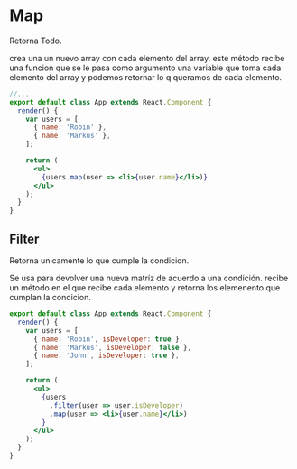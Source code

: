 # Map
Retorna Todo.

crea una un nuevo array con cada elemento del array. este método recibe una funcion que se le pasa como argumento una variable que toma cada elemento del array y podemos retornar lo q queramos de cada elemento.
```jsx
//...
export default class App extends React.Component {
  render() {
    var users = [
      { name: 'Robin' },
      { name: 'Markus' },
    ];

    return (
      <ul>
        {users.map(user => <li>{user.name}</li>)}
      </ul>
    );
  }
}
```

## Filter
Retorna unicamente lo que cumple la condicion.

Se usa para devolver una nueva matríz de acuerdo a una condición. recibe un método en el que recibe cada elemento y retorna los elemenento que cumplan la condicion.

```jsx
export default class App extends React.Component {
  render() {
    var users = [
      { name: 'Robin', isDeveloper: true },
      { name: 'Markus', isDeveloper: false },
      { name: 'John', isDeveloper: true },
    ];

    return (
      <ul>
        {users
          .filter(user => user.isDeveloper)
          .map(user => <li>{user.name}</li>)
        }
      </ul>
    );
  }
}
```
